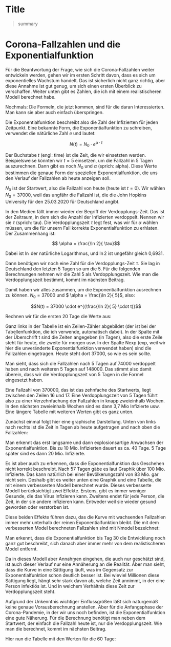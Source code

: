 # Title
> summary


# Corona-Fallzahlen und die Exponentialfunktion

Für die Beantwortung der Frage, wie sich die Corona-Fallzahlen weiter entwickeln werden, gehen wir im ersten Schritt davon, dass es sich um exponentielles Wachstum handelt. Das ist sicherlich nicht ganz richtig, aber diese Annahme ist gut genug, um sich einen ersten Überblick zu verschaffen. Weiter unten gibt es Zahlen, die ich mit einem realistischeren Modell berechnet habe.

Nochmals: Die Formeln, die jetzt kommen, sind für die daran Interessierten. Man kann sie aber auch einfach überspringen.

Die Exponentialfunktion beschreibt also die Zahl der Infizierten für jeden Zeitpunkt. Eine bekannte Form, die Exponentialfunktion zu schreiben, verwendet die nätürliche Zahl $e$ und lautet:

$$N(t) = N_0 \cdot e^{\alpha \cdot t}$$

Der Buchstabe $t$ (engl: time) ist die Zeit, die wir einsetzten werden. Beispielsweise könnten wir $t = 5$ einsetzen, um die Fallzahl in 5 Tagen auszurechnen. Dann gibt es noch $N_0$ und $\alpha$ (sprich: alpha). Diese Werte bestimmen die genaue Form der speziellen Exponentialfunktion, die uns den Verlauf der Fallzahlen ab heute anzeigen soll. 

$N_0$ ist der Startwert, also die Fallzahl von heute (heute ist $t = 0$). Wir wählen $N_0 = 37000$, weil das ungfähr die Fallzahl ist, die die John Hopkins University für den 25.03.2020 für Deutschland angibt.



In den Medien fällt immer wieder der Begriff der Verdopplungs-Zeit. Das ist der Zeitraum, in dem sich die Anzahl der Infizierten verdoppelt. Nennen wir sie $\tau$ (sprich: tau). Die Verdopplungszeit $\tau$ legt fest, was wir für $\alpha$ wählen müssen, um die für unsern Fall korrekte Exponentialfunktion zu erhlaten. Der Zusammenhang ist:

$$ \alpha = \frac{\ln 2}{ \tau}$$

Dabei ist $\ln$ der natürliche Logarithmus, und $\ln 2$ ist ungefähr gleich 0,6931.

Dann benötigen wir noch eine Zahl für die Verdopplungs-Zeit $\tau$. Sie lag in Deutschland den letzten 5 Tagen so um die 5.  Für die folgenden Berechnungen nehmen wir die Zahl 5 als Verdopplungszeit. Wie man die Verdopplungszeit bestimmt, kommt im nächsten Beitrag.

Damit haben wir alles zusammen, um die Exponentialfunktion ausrechnen zu können. $N_0 = 37000$ und $ \alpha = \frac{\ln 2}{ 5}$, also:

$$N(t) = 37000 \cdot e^{(\frac{\ln 2}{ 5} \cdot t)}$$

Rechnen wir für die ersten 20 Tage die Werte aus: 


Ganz links in der Tabelle ist ein Zeilen-Zähler abgebildet (der ist bei der Tabellenfunktion, die ich verwende, automatisch dabei). In der Spalte mit der Überschrift t sind die Zeiten angegeben (in Tagen), also die erste Zeile steht für heute, die zweite für morgen usw. In der Spalte Nexp (exp, weil wir hier die unveränderte Exponentialfunktion verwendet haben) sind die Fallzahlen eingetragen. Heute steht dort 37000, so wie es sein sollte.

Man sieht, dass sich die Fallzahlen nach 5 Tagen auf 74000 verdoppelt haben und nach weiteren 5 Tagen auf 148000. Das stimmt also damit überein, dass wir die Verdopplungszeit von 5 Tagen in die Formel eingesetzt haben.

Eine Fallzahl von 370000, das ist das zehnfache des Startwerts, liegt zwischen den Zeilen 16 und 17. Eine Verdopplungszeit von 5 Tagen führt also zu einer Verzehnfachung der Fallzahlen in knapp zweieinhalb Wochen. In den nächsten zweieinhalb Wochen sind es dann 3,7 Mio Infizierte usw. Eine längere Tabelle mit weiteren Werten gibt es ganz unten.

Zunächst einmal folgt hier eine graphische Darstellung. Unten von links nach rechts ist die Zeit in Tagen ab heute aufgetragen und nach oben die Fallzahlen:


Man erkennt das erst langsame und dann explosionsartige Anwachsen der Exponentialfunktion. Bis zu 10 Mio. Infizierten dauert es ca. 40 Tage. 5 Tage später sind es dann 20 Mio. Infizierte.

Es ist aber auch zu erkennen, dass die Exponentialfunktion das Geschehen nicht korrekt beschreibt. Nach 57 Tagen gäbe es laut Graphik über 100 Mio. Infizierte. Das kann natürlich bei einer Bevölkerungszahl von 83 Mio. gar nicht sein. Deshalb gibt es weiter unten eine Graphik und eine Tabelle, die mit einem verbesserten Modell berechnet wurde. Dieses verbesserte Modell berücksichtigt zwei Effekte. Erstens, gibt es immer weniger Gesunde, die das Virus infizieren kann. Zweitens endet für jede Person, die Zeit, in der sie andere infizieren kann. Entweder weil sie wieder gesund geworden oder verstorben ist.

Diese beiden Effekte führen dazu, das die Kurve mit wachsenden Fallzahlen immer mehr unterhalb der reinen Exponentialfunktion bleibt. Die mit dem verbesserten Model berechneten Fallzahlen sind mit Nmodel bezeichnet:

Man erkennt, dass die Exponentialfunktion bis Tag 30 die Entwicklung noch ganz gut beschreibt, sich danach aber immer mehr von dem realistischeren Model entfernt. 

Da in dieses Modell aber Annahmen eingehen, die auch nur geschätzt sind, ist auch dieser Verlauf nur eine Ännäherung an die Realität. Aber man sieht, dass die Kurve in eine Sättigung läuft, was im Gegensatz zur Exponentialfunktion schon deutlich besser ist. Bei wieviel Millionen diese Sättigung liegt, hängt sehr stark davon ab, welche Zeit annimmt, in der eine Person infektiös ist. Und in welchem Verhältnis diese Zeit zur Verdopplungszeit steht.

Aufgrund der Unkenntnis wichtiger Einflussgrößen läßt sich naturgemäß keine genaue Vorausberechnung anstellen. Aber für die Anfangsphase der Corona-Pandemie, in der wir uns noch befinden, ist die Exponentialfunktion eine gute Näherung. 
Für die Berechnung benötigt man neben dem Startwert, der einfach die Fallzahl heute ist, nur die Verdopplungszeit. Wie man die berechnet, kommt im nächsten Beitrag.

Hier nun die Tabelle mit den Werten für die 60 Tage:

